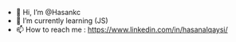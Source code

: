 - 👋 Hi, I’m @Hasankc
- 🌱 I’m currently learning (JS)
 - 📫 How to reach me : https://www.linkedin.com/in/hasanalqaysi/


<!---
Hasankc/Hasankc is a ✨ special ✨ repository because its `README.md` (this file) appears on your GitHub profile.
You can click the Preview link to take a look at your changes.
--->
